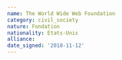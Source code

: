 ```yaml
---
name: The World Wide Web Foundation 
category: civil_society
nature: Fondation 
nationality: Etats-Unis
alliance: 
date_signed: '2018-11-12'
---
```

    